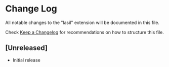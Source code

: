 # Change Log

All notable changes to the "lasil" extension will be documented in this file.

Check [Keep a Changelog](http://keepachangelog.com/) for recommendations on how to structure this file.

## [Unreleased]

- Initial release